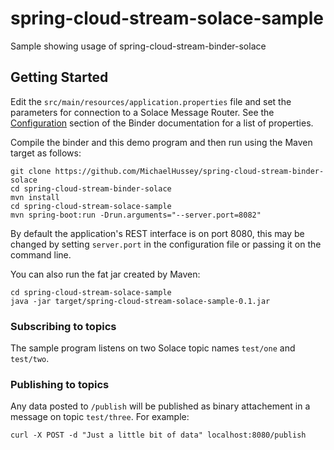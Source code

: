 # spring-cloud-stream-solace-sample
Sample showing usage of spring-cloud-stream-binder-solace

## Getting Started

Edit the <code>src/main/resources/application.properties</code> file and set the parameters for connection to 
a Solace Message Router. See the [Configuration](../README.md#configuration-options) section of the 
Binder documentation for a list of properties.

Compile the binder and this demo program and then run using the Maven target as follows: 

```
git clone https://github.com/MichaelHussey/spring-cloud-stream-binder-solace
cd spring-cloud-stream-binder-solace
mvn install
cd spring-cloud-stream-solace-sample
mvn spring-boot:run -Drun.arguments="--server.port=8082"
```

By default the application's REST interface is on port 8080, this may be changed by setting `server.port` in the configuration
file or passing it on the command line. 

You can also run the fat jar created by Maven:

```
cd spring-cloud-stream-solace-sample
java -jar target/spring-cloud-stream-solace-sample-0.1.jar
```

### Subscribing to topics

The sample program listens on two Solace topic names <code>test/one</code> and <code>test/two</code>. 

### Publishing to topics

Any data posted to <code>/publish</code> will be published as binary attachement in a message on topic <code>test/three</code>. For example:

```
curl -X POST -d "Just a little bit of data" localhost:8080/publish
```